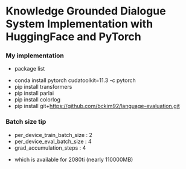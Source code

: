# Knowledge Grounded Dialogue System Implementation with HuggingFace and PyTorch

### My implementation 
- package list
* conda install pytorch cudatoolkit=11.3 -c pytorch
* pip install transformers
* pip install parlai
* pip install colorlog
* pip install git+https://github.com/bckim92/language-evaluation.git


### Batch size tip
- per_device_train_batch_size : 2
- per_device_eval_batch_size : 4
- grad_accumulation_steps : 4
* which is available for 2080ti (nearly 110000MB)